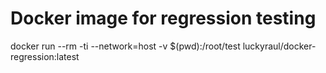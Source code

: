 # Docker image for regression testing

docker run --rm -ti --network=host -v $(pwd):/root/test luckyraul/docker-regression:latest
